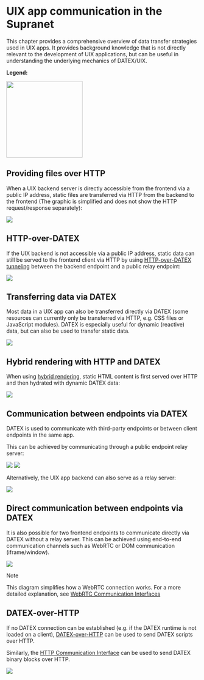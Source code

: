 # UIX app communication in the Supranet

This chapter provides a comprehensive overview of data transfer strategies used in UIX apps.
It provides background knowledge that is not directly relevant to the development of UIX applications, but can be useful in understanding the underlying mechanics of DATEX/UIX.

<b>Legend:</b>

<img height=200  src="./res/communication/legend.svg"/>

## Providing files over HTTP

When a UIX backend server is directly accessible from the frontend via a public IP address, static files are transferred via HTTP from the backend to the frontend (The graphic is simplified and does not show the HTTP request/response separately):

![](./res/communication/static-file.svg)


## HTTP-over-DATEX

If the UIX backend is not accessible via a public IP address, static data can still be served to the frontend client via HTTP by using [HTTP-over-DATEX tunneling](./Glossary.md#http-over-datex) between the backend endpoint and a public relay endpoint:

![](./res/communication/static-http-over-datex.svg)

## Transferring data via DATEX

Most data in a UIX app can also be transferred directly via DATEX (some resources can currently only be transferred via HTTP, e.g. CSS files or JavaScript modules).
DATEX is especially useful for dynamic (reactive) data, but can also be used to transfer static data.

![](./res/communication/dynamic-datex.svg)

## Hybrid rendering with HTTP and DATEX

When using [hybrid rendering](./08%20Rendering%20Methods.md#hybrid-rendering), static HTML content is first served over HTTP and then hydrated with dynamic DATEX data:

![](./res/communication/hybrid-datex-http.svg)

## Communication between endpoints via DATEX

DATEX is used to communicate with third-party endpoints or between client endpoints in the same app.

This can be achieved by communicating through a public endpoint relay server:

![](./res/communication/third-party-endpoint.svg)
![](./res/communication/end-to-end-relay.svg)

Alternatively, the UIX app backend can also serve as a relay server:

![](./res/communication/end-to-end-backend.svg)

## Direct communication between endpoints via DATEX

It is also possible for two frontend endpoints to communicate directly via DATEX without a relay server. This can be achieved using end-to-end communication channels such as WebRTC or DOM communication (iframe/window).

![](./res/communication/direct-connection.svg)

> [!NOTE]
> This diagram simplifies how a WebRTC connection works. For a more detailed explanation, see [WebRTC Communication Interfaces](https://docs.unyt.org/manual/datex/communication-interfaces#webrtc)

## DATEX-over-HTTP

If no DATEX connection can be established (e.g. if the DATEX runtime is not loaded on a client), [DATEX-over-HTTP](./Glossary.md#datex-over-http) can be used to send DATEX scripts over HTTP.

Similarly, the [HTTP Communication Interface](https://docs.unyt.org/manual/datex/communication-interfaces#http) can be used to send DATEX binary blocks over HTTP.

![](./res/communication/datex-over-http.svg)
